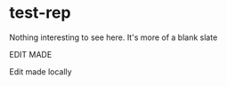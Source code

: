 # test-rep
Nothing interesting to see here. It's more of a blank slate

EDIT MADE  

Edit made locally
